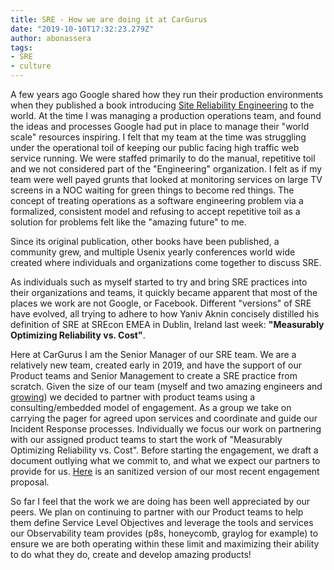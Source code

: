 ```yaml
---
title: SRE - How we are doing it at CarGurus
date: "2019-10-10T17:32:23.279Z"
author: abonassera
tags:
- SRE
- culture
---
```


A few years ago Google shared how they run their production environments when they published a book introducing [Site Reliability Engineering](https://landing.google.com/sre/books/) to the world. At the time I was managing a production operations team, and found the ideas and processes Google had put in place to manage their "world scale" resources inspiring. I felt that my team at the time was struggling under the operational toil of keeping our public facing high traffic web service running. We were staffed primarily to do the manual, repetitive toil and we not considered part of the "Engineering" organization. I felt as if my team were well payed grunts that looked at monitoring services on large TV screens in a NOC waiting for green things to become red things. The concept of treating operations as a software engineering problem via a formalized, consistent model and refusing to accept repetitive toil as a solution for problems felt like the "amazing future" to me.

Since its original publication, other books have been published, a community grew, and multiple Usenix yearly conferences world wide created where individuals and organizations come together to discuss SRE. 

As individuals such as myself started to try and bring SRE practices into their organizations and teams, it quickly became apparent that most of the places we work are not Google, or Facebook. Different "versions" of SRE have evolved, all trying to adhere to how Yaniv Aknin concisely distilled his definition of SRE at SREcon EMEA in Dublin, Ireland last week: **"Measurably Optimizing Reliability vs. Cost"**.

Here at CarGurus I am the Senior Manager of our SRE team.  We are a relatively new team, created early in 2019, and have the support of our Product teams and Senior Management to create a SRE practice from scratch. Given the size of our team (myself and two amazing engineers and [growing](https://boards.greenhouse.io/cargurus/jobs/1669824?gh_jid=1669824)) we decided to partner with product teams using a consulting/embedded model of engagement. As a group we take on carrying the pager for agreed upon services and coordinate and guide our Incident Response processes. Individually we focus our work on partnering with our assigned product teams to start the work of "Measurably Optimizing Reliability vs. Cost". Before starting the engagement, we draft a document outlying what we commit to, and what we expect our partners to provide for us. [Here](/Service-SRE-Proposal.pdf) is an sanitized version of our most recent engagement proposal.   

So far I feel that the work we are doing has been well appreciated by our peers. We plan on continuing to partner with our Product teams to help them define Service Level Objectives and leverage the tools and services our Observability team provides (p8s, honeycomb, graylog for example) to ensure we are both operating within these limit and maximizing their ability to do what they do, create and develop amazing products!


